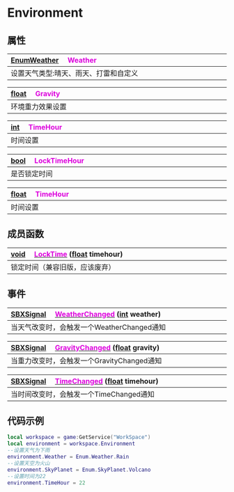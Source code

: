 # Environment

## 属性

|<div style="width:700px">[EnumWeather](/Api/Enums/EnumWeather.md) &emsp;<font color="dd00dd">Weather</font></div>|
|:---|
|设置天气类型:晴天、雨天、打雷和自定义|

|<div style="width:700px">[float](/Api/DataType/Number.md) &emsp;<font color="dd00dd">Gravity</font></div>|
|:---|
|环境重力效果设置|

|<div style="width:700px">[int](/Api/DataType/Number.md) &emsp;<font color="dd00dd">TimeHour</font></div>|
|:---|
|时间设置|

|<div style="width:700px">[bool](/Api/DataType/Bool.md) &emsp;<font color="dd00dd">LockTimeHour</font></div>|
|:---|
|是否锁定时间|

|<div style="width:700px">[float](/Api/DataType/Number.md) &emsp;<font color="dd00dd">TimeHour</font></div>|
|:---|
|时间设置|

## 成员函数

|<div style="width:700px">[void](/Api/DataType/Void.md) &emsp;[<font color="dd00dd">LockTime</font>](/Api/Classes/Build/Environment_F/LockTime.md) ([float](/Api/DataType/Number.md) timehour)</div>|
|:---|
|锁定时间（兼容旧版，应该废弃）|

## 事件

|<div style="width:700px">[SBXSignal](/Api/DataType/SBXSignal.md) &emsp;[<font color="dd00dd">WeatherChanged</font>](/Api/Classes/Build/Environment_F/WeatherChanged.md) ([int](/Api/DataType/Number.md) weather)</div>|
|:---|
|当天气改变时，会触发一个WeatherChanged通知|

|<div style="width:700px">[SBXSignal](/Api/DataType/SBXSignal.md) &emsp;[<font color="dd00dd">GravityChanged</font>](/Api/Classes/Build/Environment_F/GravityChanged.md) ([float](/Api/DataType/Number.md) gravity)</div>|
|:---|
|当重力改变时，会触发一个GravityChanged通知|

|<div style="width:700px">[SBXSignal](/Api/DataType/SBXSignal.md) &emsp;[<font color="dd00dd">TimeChanged</font>](/Api/Classes/Build/Environment_F/TimeChanged.md) ([float](/Api/DataType/Number.md) timehour)</div>|
|:---|
|当时间改变时，会触发一个TimeChanged通知|

## 代码示例

```lua
local workspace = game:GetService("WorkSpace")
local environment = workspace.Environment
--设置天气为下雨
environment.Weather = Enum.Weather.Rain
--设置天空为火山
environment.SkyPlanet = Enum.SkyPlanet.Volcano
--设置时间为22
environment.TimeHour = 22
```